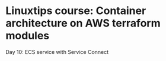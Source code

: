 # Linuxtips course: Container architecture on AWS terraform modules

Day 10: ECS service with Service Connect



